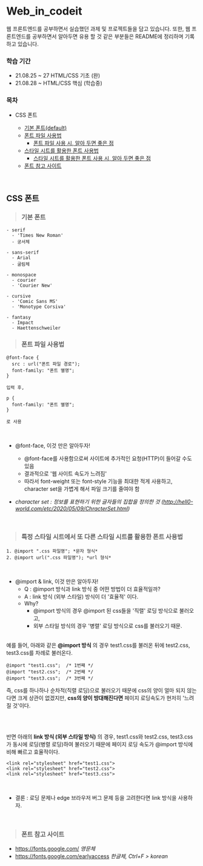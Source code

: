 # Web_in_codeit
웹 프론트엔드를 공부하면서 실습했던 과제 및 프로젝트들을 담고 있습니다. 또한, 웹 프론트엔드를 공부하면서 알아두면 유용 할 것 같은 부분들은 README에 정리하며 기록하고 있습니다.

### 학습 기간
- 21.08.25 ~ 27 HTML/CSS 기초 (완)
- 21.08.28 ~ HTML/CSS 핵심 (학습중)

### 목차

- CSS 폰트

  - [기본 폰트(default)](#기본-폰트)
  - [폰트 파일 사용법](#폰트-파일-사용법)
    - [폰트 파일 사용 시, 알아 두면 좋은 점](#@font-face,-이것-만은-알아두자!)
  - [스타일 시트를 활용한 폰트 사용법](#특정-스타일-시트에서-또-다른-스타일-시트를-활용한-폰트-사용법)
    - [스타일 시트를 활용한 폰트 사용 시, 알아 두면 좋은 점](#@import-&-link,-이것-만은-알아두자!)
  - [폰트 참고 사이트](#폰트-참고-사이트)

<br />

## CSS 폰트

> ### 기본 폰트
```
- serif
  - 'Times New Roman'
  - 궁서체
  
- sans-serif
  - Arial
  - 굴림체
  
- monospace
  - courier
  - 'Courier New'
  
- cursive
  - 'Comic Sans MS'
  - 'Monotype Corsiva'
  
- fantasy
  - Impact
  - Haettenschweiler  
```

> ### 폰트 파일 사용법
```
@font-face {
  src : url("폰트 파일 경로");
  font-family: "폰트 별명";
}

입력 후,

p {
  font-family: "폰트 별명";
}

로 사용
```
<br />

- @font-face, 이것 만은 알아두자!
  - @font-face를 사용함으로써 사이트에 추가적인 요청(HTTP)이 들어갈 수도 있음
  - 결과적으로 '웹 사이트 속도가 느려짐'
  - 따라서 font-weight 또는 font-style 기능을 최대한 적게 사용하고, character set을 가볍게 해서 파일 크기를 줄여야 함
  
- *character set : 정보를 표현하기 위한 글자들의 집합을 정의한 것 (http://hell0-world.com/etc/2020/05/09/ChracterSet.html)*

<br />

> ### 특정 스타일 시트에서 또 다른 스타일 시트를 활용한 폰트 사용법 <br>
```
1. @import ".css 파일명"; *문자 형식*
2. @import url(".css 파일명"); *url 형식*
```
<br />

- @import & link, 이것 만은 알아두자!
  - Q : @import 방식과 link 방식 중 어떤 방법이 더 효율적일까? 
  - A : link 방식 (외부 스타일) 방식이 더 '효율적' 이다.
  - Why?
    - @import 방식의 경우 @import 된 css들을 '직렬' 로딩 방식으로 불러오고,
    - 외부 스타일 방식의 경우 '병렬' 로딩 방식으로 css를 불러오기 때문.<br><br>
    
 예를 들어, 아래와 같은 __@import 방식__ 의 경우 test1.css를 불러온 뒤에 test2.css, test3.css를 차례로 불러온다.
  ```
  @import "test1.css";  /* 1번째 */
  @import "test2.css";  /* 2번째 */
  @import "test3.css";  /* 3번째 */
  ```
즉, css를 하나하나 순차적(직렬 로딩)으로 불러오기 때문에 css의 양이 얼마 되지 않는다면 크게 상관이 없겠지만, __css의 양이 방대해진다면__ 페이지 로딩속도가 현저히 '느려질 것'이다.

<br />
<br />

반면 아래의 __link 방식 (외부 스타일 방식)__ 의 경우, test1.css와 test2.css, test3.css가 동시에 로딩(병렬 로딩)하여 불러오기 때문에 페이지 로딩 속도가 @import 방식에 비해 빠르고 효율적이다.
  ```
  <link rel="stylesheet" href="test1.css">
  <link rel="stylesheet" href="test2.css">
  <link rel="stylesheet" href="test3.css">
  ```
  <br />
  
- 결론 : 로딩 문제나 edge 브라우저 버그 문제 등을 고려한다면 link 방식을 사용하자.
 
 <br />

> ### 폰트 참고 사이트
- <https://fonts.google.com/> *영문체*
- https://fonts.google.com/earlyaccess *한글체, Ctrl+F > korean*
